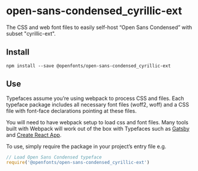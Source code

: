 
# open-sans-condensed_cyrillic-ext

The CSS and web font files to easily self-host “Open Sans Condensed” with subset "cyrillic-ext".

## Install

`npm install --save @openfonts/open-sans-condensed_cyrillic-ext`

## Use

Typefaces assume you’re using webpack to process CSS and files. Each typeface
package includes all necessary font files (woff2, woff) and a CSS file with
font-face declarations pointing at these files.

You will need to have webpack setup to load css and font files. Many tools built
with Webpack will work out of the box with Typefaces such as [Gatsby](https://github.com/gatsbyjs/gatsby)
and [Create React App](https://github.com/facebookincubator/create-react-app).

To use, simply require the package in your project’s entry file e.g.

```javascript
// Load Open Sans Condensed typeface
require('@openfonts/open-sans-condensed_cyrillic-ext')
```
